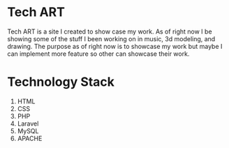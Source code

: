 # Tech ART

Tech ART is a site I created to show case my work. As of right now I be showing some of the stuff I been working on in music, 3d modeling, and drawing. The purpose as of right now is to showcase my work but maybe I can implement more feature so other can showcase their work.

# Technology Stack

1. HTML
2. CSS
3. PHP
4. Laravel
5. MySQL
6. APACHE
